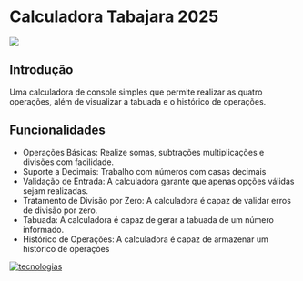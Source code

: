 # Calculadora Tabajara 2025

![](https://imgur.com/DH1aOhu.gif)

## Introdução

Uma calculadora de console simples que permite realizar as quatro operações, além de visualizar a tabuada e o histórico de operações.

## Funcionalidades


- Operações Básicas: Realize somas, subtrações multiplicações e divisões com facilidade.
- Suporte a Decimais: Trabalho com números com casas decimais
- Validação de Entrada: A calculadora garante que apenas opções válidas sejam realizadas.
- Tratamento de Divisão por Zero: A calculadora é capaz de validar erros de divisão por zero.
- Tabuada: A calculadora é capaz de gerar a tabuada de um número informado.
- Histórico de Operações: A calculadora é capaz de armazenar um histórico de operações

[![tecnologias](https://skillicons.dev/icons?i=git,github,cs,dotnet,visualstudio)](https://skillicons.dev)